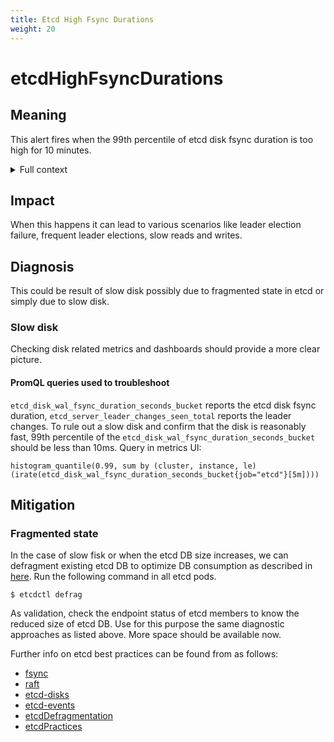 ```yaml
---
title: Etcd High Fsync Durations
weight: 20
---
```


# etcdHighFsyncDurations

## Meaning

This alert fires when the 99th percentile of etcd disk fsync duration is too
high for 10 minutes.

<details>
<summary>Full context</summary>

Every write request sent to etcd has to be [fsync'd][fsync] to disk by the leader node, transmitted to its peers, and fsync'd to those disks as well before etcd can tell the client that the write request succeeded (as part of the [Raft consensus algorithm][raft]). As a result of all those fsync's, etcd cares a LOT about disk latency, which this alert picks up on.

Etcd instances perform poorly on network-attached storage. Directly-attached spinning disks may work, but solid-state disks or better [are recommended][etcd-disks] for larger clusters. For very large clusters, you may even consider a [separate etcd cluster just for events][etcd-events] to reduce the write load.

</details>

## Impact

When this happens it can lead to various scenarios like leader election failure,
frequent leader elections, slow reads and writes.

## Diagnosis

This could be result of slow disk possibly due to fragmented state in etcd or
simply due to slow disk.

### Slow disk

Checking disk related metrics and dashboards should provide a more clear
picture.

#### PromQL queries used to troubleshoot

`etcd_disk_wal_fsync_duration_seconds_bucket` reports the etcd disk fsync
duration, `etcd_server_leader_changes_seen_total` reports the leader changes. To
rule out a slow disk and confirm that the disk is reasonably fast, 99th
percentile of the `etcd_disk_wal_fsync_duration_seconds_bucket` should be less
than 10ms. Query in metrics UI:

```promql
histogram_quantile(0.99, sum by (cluster, instance, le) (irate(etcd_disk_wal_fsync_duration_seconds_bucket{job="etcd"}[5m])))
```

## Mitigation

### Fragmented state

In the case of slow fisk or when the etcd DB size increases, we can defragment
existing etcd DB to optimize DB consumption as described in
[here](https://etcd.io/docs/v3.4.0/op-guide/maintenance/). Run the following command in all etcd pods.

```console
$ etcdctl defrag
```

As validation, check the endpoint status of etcd members to know the reduced
size of etcd DB. Use for this purpose the same diagnostic approaches as listed
above. More space should be available now.

Further info on etcd best practices can be found from as follows: 

- [fsync](https://man7.org/linux/man-pages/man2/fsync.2.html)
- [raft](https://en.wikipedia.org/wiki/Raft_(algorithm)#Log_replication)
- [etcd-disks](https://etcd.io/docs/v3.5/op-guide/hardware/#disks)
- [etcd-events](https://github.com/kubernetes/kubernetes/issues/4432)
- [etcdDefragmentation](https://etcd.io/docs/v3.4.0/op-guide/maintenance/)
- [etcdPractices](https://docs.openshift.com/container-platform/4.7/scalability_and_performance/recommended-host-practices.html#recommended-etcd-practices_)
